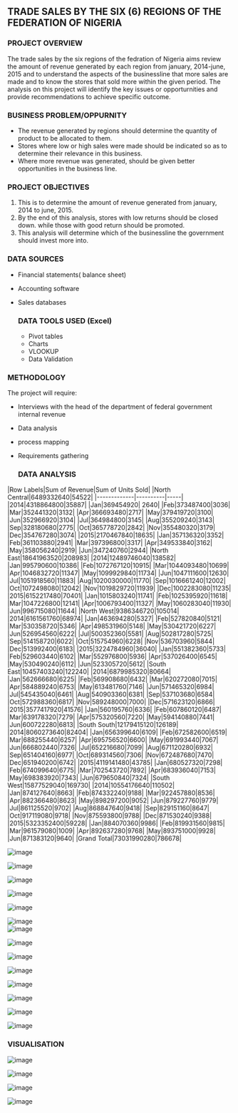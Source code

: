 ## TRADE SALES BY THE SIX (6) REGIONS OF THE FEDERATION OF NIGERIA

### PROJECT OVERVIEW
The trade sales by the six regions of the fedration of Nigeria aims review the amount of revenue generated by each region from january, 2014-june, 2015 and to understand the aspects of the businessline that more sales are made and to know the stores that sold more within the given period. The analysis on this project will identify the key issues or opporturnities and provide recommendations to achieve specific outcome.

### BUSINESS PROBLEM/OPPURNITY
- The revenue generated by regions should determine the quantity of product to be allocated to them. 
- Stores where low or high sales were made should be indicated so as to determine their relevance in this business.
- Where more revenue was generated, should be given better opportunities in the business line.

### PROJECT OBJECTIVES
1. This is to determine the amount of revenue generated from january, 2014 to june, 2015.
2. By the end of this analysis, stores with low returns should be closed down. while those with good return should be promoted.
3. This analysis will determine which of the businessline the government should invest more into.

### DATA SOURCES
- Financial statements( balance sheet)
- Accounting software
- Sales databases

  ### DATA TOOLS USED (Excel)
  - Pivot tables
  - Charts
  - VLOOKUP
  - Data Validation
  
### METHODOLOGY
The project will require:
- Interviews with the head of the department of federal government internal revenue 
- Data analysis
- process mapping
- Requirements gathering

  ### DATA ANALYSIS  
		
|Row Labels|Sum of Revenue|Sum of Units Sold|
|North Central|6489332640|54522|
|-------------|----------|-----|
|2014|4318864800|35887|
|Jan|369454920|	2640|
|Feb|373487400|3036|
|Mar|352441320|3132|
|Apr|366693480|2717|
|May|379419720|3100|
|Jun|352966920|3104|
|Jul|364984800|3145|
|Aug|355209240|3143|
|Sep|328180680|2775|
|Oct|365778720|2842|
|Nov|355480320|3179|
|Dec|354767280|3074|
|2015|2170467840|18635|
|Jan|357136320|3352|
|Feb|361103880|2941|
|Mar|397396800|3317|
|Apr|349533840|3162|
|May|358056240|2919|
|Jun|347240760|2944|
|North East|18641963520|208983|
|2014|12489746040|138582|
|Jan|995790600|10386|
|Feb|1072767120|10915|
|Mar|1044093480|10699|
|Apr|1046832720|11347|
|May|1099929840|11734|
|Jun|1047111600|12630|
|Jul|1051918560|11883|
|Aug|1020030000|11770|
|Sep|1016661240|12002|
|Oct|1072498080|12042|
|Nov|1019829720|11939|
|Dec|1002283080|11235|
|2015|6152217480|70401|
|Jan|1015803240|11741|
|Feb|1025395920|11618|
|Mar|1047226800|12141|
|Apr|1006793400|11327|
|May|1060283040|11930|
|Jun|996715080|11644|
|North West|9386346720|105014|
|2014|6161561760|68974|
|Jan|463694280|5327|
|Feb|527820840|5121|
|Mar|530358720|5346|
|Apr|498531960|5148|
|May|530421720|6227|
|Jun|526954560|6222|
|Jul|500352360|5581|
|Aug|502817280|5725|
|Sep|514158720|6022|
|Oct|515754960|6228|
|Nov|536703960|5844|
|Dec|513992400|6183|
|2015|3224784960|36040|
|Jan|551382360|5733|
|Feb|529603440|6102|
|Mar|552976800|5936|
|Apr|537026400|6545|
|May|530490240|6112|
|Jun|523305720|5612|
|South East|10457403240|122240|
|2014|6879985320|80664|
|Jan|562666680|6225|
|Feb|569908680|6432|
|Mar|620272080|7015|
|Apr|584889240|6753|
|May|613481760|7146|
|Jun|571465320|6984|
|Jul|545435040|6461|
|Aug|540903360|6381|
|Sep|537103680|6584|
|Oct|572988360|6817|
|Nov|589248000|7000|
|Dec|571623120|6866|
|2015|3577417920|41576|
|Jan|560195760|6336|
|Feb|607860120|6487|
|Mar|639178320|7279|
|Apr|575320560|7220|
|May|594140880|7441|
|Jun|600722280|6813|
|South South|12179415120|126189|
|2014|8060273640|82404|
|Jan|656399640|6109|
|Feb|672582600|6519|
|Mar|688255440|6257|
|Apr|695756520|6600|
|May|691993440|7067|
|Jun|666802440|7326|
|Jul|652216680|7099|
|Aug|671120280|6932|
|Sep|651404160|6977|
|Oct|689314560|7306|
|Nov|672487680|7470|
|Dec|651940200|6742|
|2015|4119141480|43785|
|Jan|680527320|7298|
|Feb|674099640|6775|
|Mar|702543720|7892|
|Apr|683936040|7153|
|May|698383920|7343|
|Jun|679650840|7324|
|South West|15877529040|169730|
|2014|10554176640|110502|
|Jan|874127640|8663|
|Feb|874332240|9188|
|Mar|922457880|8536|
|Apr|882366480|8623|
|May|898297200|9052|
|Jun|879227760|9779|
|Jul|861125520|9702|
|Aug|868847640|9418|
|Sep|829151160|8647|
|Oct|917119080|9718|
|Nov|875593800|9788|
|Dec|871530240|9388|
|2015|5323352400|59228|
|Jan|884070360|9986|
|Feb|819931560|9815|
|Mar|961579080|1009|
|Apr|892637280|9768|
|May|893751000|9928|
|Jun|871383120|9640|
|Grand Total|73031990280|786678|
 
	
![image](https://github.com/user-attachments/assets/fa664617-10ef-44a9-98dd-7d2e16e3900e)

![image](https://github.com/user-attachments/assets/e6016b4d-580d-4782-b384-914fa30a4c69)

 ![image](https://github.com/user-attachments/assets/6e35ae34-66dc-4878-9ede-d9ed714c237d)

![image](https://github.com/user-attachments/assets/edb11051-78e8-41a5-9d5e-c1a5f80adbeb)

![image](https://github.com/user-attachments/assets/4d9ba59f-8878-493b-b4ba-91cd0e95994d)

![image](https://github.com/user-attachments/assets/6b5a85bc-f60f-4477-a388-89ecc9238c14)																	
![image](https://github.com/user-attachments/assets/229a4c06-6cdc-4668-95a0-eb4aad003888)

![image](https://github.com/user-attachments/assets/984a3724-f80c-4eca-9864-a4043add67aa)

![image](https://github.com/user-attachments/assets/30167db6-4864-4ecf-b33f-011f6946c47d)

![image](https://github.com/user-attachments/assets/6a02ac6f-624d-4185-af4e-568f3861f3e0)

![image](https://github.com/user-attachments/assets/f880cd6e-b43c-480e-8494-f9e66afcfdb2)

![image](https://github.com/user-attachments/assets/cfee89b7-d4b7-48c1-86d2-c566962928f8)

![image](https://github.com/user-attachments/assets/0396a590-c7ee-46e1-8fbb-53440a29213f)

![image](https://github.com/user-attachments/assets/51db4d08-0966-4faa-a98d-a9b5390abee5)

### VISUALISATION

![image](https://github.com/user-attachments/assets/df6e89d4-68a6-4820-8172-7d6e65abc478)

![image](https://github.com/user-attachments/assets/effb373b-7dcb-44b8-b51b-db5904749c3b)

![image](https://github.com/user-attachments/assets/38ddda05-fc92-43c2-9236-54852db7ca2a)

![image](https://github.com/user-attachments/assets/f67df4a4-57dc-47f0-b6c0-a80d7fbe44e5)


